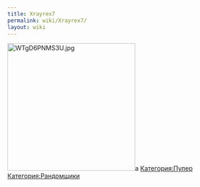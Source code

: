 ```yaml
---
title: Xrayrex7
permalink: wiki/Xrayrex7/
layout: wiki
---
```


<img src="WTgD6PNMS3U.jpg" title="fig:WTgD6PNMS3U.jpg" width="288" height="288" alt="WTgD6PNMS3U.jpg" />а
[Категория:Пупер](Категория:Пупер "wikilink")
[Категория:Рандомщики](Категория:Рандомщики "wikilink")
